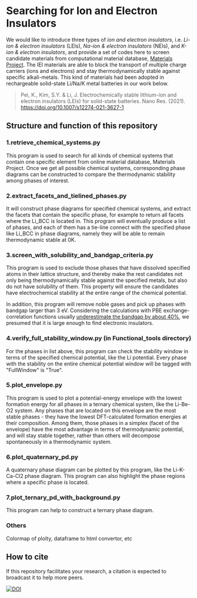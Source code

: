 # Searching for Ion and Electron Insulators

We would like to introduce three types of *ion and electron insulators*, i.e. *Li-ion & electron insulators* (LEIs), *Na-ion & electron insulators* (NEIs), and *K-ion & electron insulators*, and provide a set of codes here to screen candidate materials from computational material database, [Materials Project](https://materialsproject.org). The IEI materials are able to block the transport of multiple charge carriers (ions and electrons) and stay thermodynamically stable against specific alkali-metals. This kind of materials had been adopted in rechargeable solid-state Li/Na/K metal batteries in our work below.

> Pei, K., Kim, S.Y. & Li, J. Electrochemically stable lithium-ion and electron insulators (LEIs) for solid-state batteries. Nano Res. (2021). https://doi.org/10.1007/s12274-021-3627-1

## Structure and function of this repository

### 1.retrieve_chemical_systems.py

This program is used to search for all kinds of chemical systems that contain one specific element from online material database, Materials Project. Once we get all possible chemical systems, corresponding phase diagrams can be constructed to compare the thermodynamic stability among phases of interest.

### 2.extract_facets_and_tielined_phases.py

It will construct phase diagrams for specified chemical systems, and extract the facets that contain the specific phase, for example to return all facets where the Li_BCC is located in. This program will eventually produce a list of phases, and each of them has a tie-line connect with the specified phase like Li_BCC in phase diagrams, namely they will be able to remain thermodynamic stable at 0K.

### 3.screen_with_solubility_and_bandgap_criteria.py

This program is used to exclude those phases that have dissolved specified atoms in their lattice structure, and thereby make the rest candidates not only being thermodynamically stable against the specified metals, but also do not have solubility of them. This property will ensure the candidates have electrochemical stability at the entire range of the chemical potential.

In addition, this program will remove noble gases and pick up phases with bandgap larger than 3 eV. Considering the calculations with PBE exchange-correlation functions usually [underestimate the bandgap by about 40%](https://wiki.materialsproject.org/Calculations_Manual#Accuracy_of_Band_Structures), we presumed that it is large enough to find electronic insulators.

### 4.verify_full_stability_window.py (in Functional_tools directory)

For the phases in list above, this program can check the stability window in terms of the specified chemical potential, like the Li potential. Every phase with the stability on the entire chemical potential window will be tagged with "FullWindow" is "True".

### 5.plot_envelope.py

This program is used to plot a potential-energy envelope with the lowest formation energy for all phases in a ternary chemical system, like the Li-Be-O2 system. Any phases that are located on this envelope are the most stable phases - they have the lowest DFT-calculated formation energies at their composition. Among them, those phases in a simplex (facet of the envelope) have the most advantage in terms of thermodynamic potential, and will stay stable together, rather than others will decompose spontaneously in a thermodynamic system.

### 6.plot_quaternary_pd.py

A quaternary phase diagram can be plotted by this program, like the Li-K-Ca-Cl2 phase diagram. This program can also highlight the phase regions where a specific phase is located.

### 7.plot_ternary_pd_with_background.py

This program can help to construct a ternary phase diagram.

### Others

Colormap of plolty, dataframe to html convertor, etc

## How to cite
If this repository facilitates your research, a citation is expected to broadcast it to help more peers.

[![DOI](https://zenodo.org/badge/228514002.svg)](https://zenodo.org/badge/latestdoi/228514002) 
